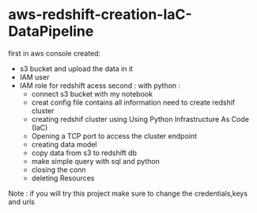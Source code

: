 # aws-redshift-creation-IaC-DataPipeline
first in aws console created:
  - s3 bucket and upload the data in it 
  - IAM user
  - IAM role for redshift acess
 second :
    with python :
      - connect s3 bucket with my notebook
      - creat config file contains all information need to create redshif cluster 
      - creating redshif cluster using Using Python Infrastructure As Code (IaC) 
      - Opening a TCP port to access the cluster endpoint
      - creating data model 
      - copy data from s3 to redshift db
      - make simple query with sql and python
      - closing the conn
      - deleting Resources
  
  Note : 
      if you will try this project make sure to change the credentials,keys and urls 

  
  
